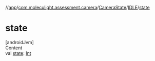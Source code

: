 //[app](../../../../index.md)/[com.moleculight.assessment.camera](../../index.md)/[CameraState](../index.md)/[IDLE](index.md)/[state](state.md)



# state  
[androidJvm]  
Content  
val [state](state.md): [Int](https://kotlinlang.org/api/latest/jvm/stdlib/kotlin/-int/index.html)  



